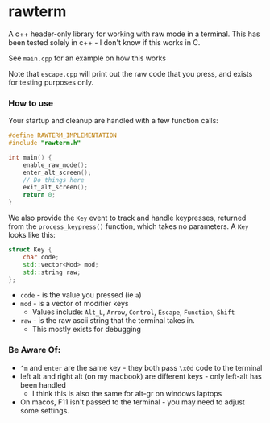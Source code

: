 # rawterm
A c++ header-only library for working with raw mode in a terminal. This has
been tested solely in c++ - I don't know if this works in C.

See `main.cpp` for an example on how this works

Note that `escape.cpp` will print out the raw code that you press, and exists
for testing purposes only.

### How to use
Your startup and cleanup are handled with a few function calls:

```cpp
#define RAWTERM_IMPLEMENTATION
#include "rawterm.h"

int main() {
    enable_raw_mode();
    enter_alt_screen();
    // Do things here
    exit_alt_screen();
    return 0;
}
```

We also provide the `Key` event to track and handle keypresses, returned from 
the `process_keypress()` function, which takes no parameters. A `Key` looks
like this:

```cpp
struct Key {
    char code;
    std::vector<Mod> mod;
    std::string raw;
};
```

* `code` - is the value you pressed (ie `a`)
* `mod` - is a vector of modifier keys
    * Values include: `Alt_L`, `Arrow`, `Control`, `Escape`, `Function`, `Shift`
* `raw` - is the raw ascii string that the terminal takes in. 
    * This mostly exists for debugging

### Be Aware Of:
* `^m` and `enter` are the same key - they both pass `\x0d` code to the terminal
* left alt and right alt (on my macbook) are different keys - only left-alt 
has been handled
    * I think this is also the same for alt-gr on windows laptops
* On macos, F11 isn't passed to the terminal - you may need to adjust some
settings.

